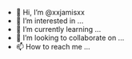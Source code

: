 - 👋 Hi, I’m @xxjamisxx
- 👀 I’m interested in ...
- 🌱 I’m currently learning ...
- 💞️ I’m looking to collaborate on ...
- 📫 How to reach me ...

<!---
xxjamisxx/xxjamisxx is a ✨ special ✨ repository because its `README.md` (this file) appears on your GitHub profile.
You can click the Preview link to take a look at your changes.
--->
